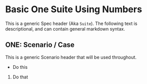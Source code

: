 # Basic One Suite Using Numbers

This is a generic Spec header (Aka `Suite`). The following text is descriptional, and can
contain general markdown syntax. 


## ONE: Scenario / Case 
This is a generic Scenario header that will be used throughout.


  * Do this
  1. Do that